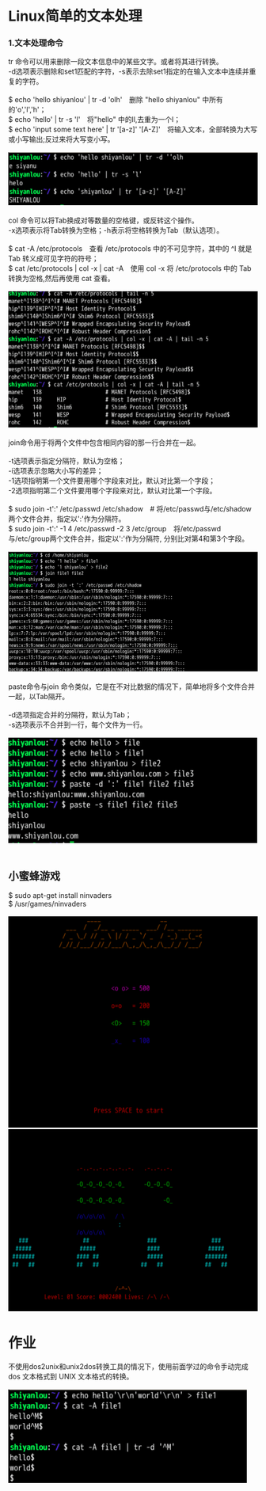 # Linux简单的文本处理
### 1.文本处理命令
tr 命令可以用来删除一段文本信息中的某些文字。或者将其进行转换。<br>
-d选项表示删除和set1匹配的字符，-s表示去除set1指定的在输入文本中连续并重复的字符。<br><br>
$ echo 'hello shiyanlou' | tr -d 'olh'　删除 "hello shiyanlou" 中所有的'o','l','h'；<br>
$ echo 'hello' | tr -s 'l'　将"hello" 中的ll,去重为一个l；<br>
$ echo 'input some text here' | tr '[a-z]' '[A-Z]'　将输入文本，全部转换为大写或小写输出;反过来将大写变小写。<br><br>
![text](https://github.com/asdLingDe/hellow-world/blob/master/%E5%87%8C%E5%BE%B7/20.png?raw=true)<br><br>
col 命令可以将Tab换成对等数量的空格键，或反转这个操作。<br>
-x选项表示将Tab转换为空格；-h表示将空格转换为Tab（默认选项）。<br><br>
$ cat -A /etc/protocols　查看 /etc/protocols 中的不可见字符，其中的 ^I 就是 Tab 转义成可见字符的符号；<br>
$ cat /etc/protocols | col -x | cat -A　使用 col -x 将 /etc/protocols 中的 Tab 转换为空格,然后再使用 cat 查看。<br><br>
![text](https://github.com/asdLingDe/hellow-world/blob/master/%E5%87%8C%E5%BE%B7/21.png?raw=true)<br><br>
join命令用于将两个文件中包含相同内容的那一行合并在一起。<br><br>
-t选项表示指定分隔符，默认为空格；<br>
-i选项表示忽略大小写的差异；<br>
-1选项指明第一个文件要用哪个字段来对比，默认对比第一个字段；<br>
-2选项指明第二个文件要用哪个字段来对比，默认对比第一个字段。<br><br>
$ sudo join -t':' /etc/passwd /etc/shadow　# 将/etc/passwd与/etc/shadow两个文件合并，指定以':'作为分隔符。<br>
$ sudo join -t':' -1 4 /etc/passwd -2 3 /etc/group　将/etc/passwd与/etc/group两个文件合并，指定以':'作为分隔符, 分别比对第4和第3个字段。<br><br>
![text](https://github.com/asdLingDe/hellow-world/blob/master/%E5%87%8C%E5%BE%B7/22.png?raw=true)<br><br>
paste命令与join 命令类似，它是在不对比数据的情况下，简单地将多个文件合并一起，以Tab隔开。<br><br>
-d选项指定合并的分隔符，默认为Tab；<br>
-s选项表示不合并到一行，每个文件为一行。<br><br>
![text](https://github.com/asdLingDe/hellow-world/blob/master/%E5%87%8C%E5%BE%B7/23.png?raw=true)<br><br>
## 小蜜蜂游戏
$ sudo apt-get install ninvaders <br>
$ /usr/games/ninvaders<br><br>
![text](https://github.com/asdLingDe/hellow-world/blob/master/%E5%87%8C%E5%BE%B7/24.png?raw=true)<br>
![text](https://github.com/asdLingDe/hellow-world/blob/master/%E5%87%8C%E5%BE%B7/25.png?raw=true)<br>
# 作业
不使用dos2unix和unix2dos转换工具的情况下，使用前面学过的命令手动完成 dos 文本格式到 UNIX 文本格式的转换。<br><br>
![text](https://github.com/asdLingDe/hellow-world/blob/master/%E5%87%8C%E5%BE%B7/26.png?raw=true)
